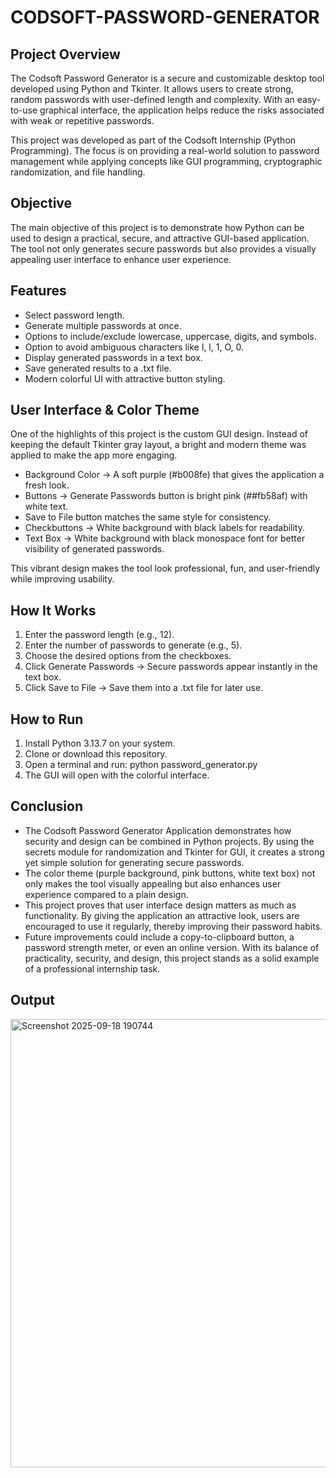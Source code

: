 # CODSOFT-PASSWORD-GENERATOR

## Project Overview
The Codsoft Password Generator is a secure and customizable desktop tool developed using Python and Tkinter.
It allows users to create strong, random passwords with user-defined length and complexity. With an easy-to-use graphical interface, the application helps reduce the risks associated with weak or repetitive passwords.

This project was developed as part of the Codsoft Internship (Python Programming). The focus is on providing a real-world solution to password management while applying concepts like GUI programming, cryptographic randomization, and file handling.

## Objective
The main objective of this project is to demonstrate how Python can be used to design a practical, secure, and attractive GUI-based application. The tool not only generates secure passwords but also provides a visually appealing user interface to enhance user experience.

## Features
- Select password length.
- Generate multiple passwords at once.
- Options to include/exclude lowercase, uppercase, digits, and symbols.
- Option to avoid ambiguous characters like I, l, 1, O, 0.
- Display generated passwords in a text box.
- Save generated results to a .txt file.
- Modern colorful UI with attractive button styling.

## User Interface & Color Theme
One of the highlights of this project is the custom GUI design. Instead of keeping the default Tkinter gray layout, a bright and modern theme was applied to make the app more engaging.
- Background Color → A soft purple (#b008fe) that gives the application a fresh look.
- Buttons → Generate Passwords button is bright pink (##fb58af) with white text.
- Save to File button matches the same style for consistency.
- Checkbuttons → White background with black labels for readability.
- Text Box → White background with black monospace font for better visibility of generated passwords.

This vibrant design makes the tool look professional, fun, and user-friendly while improving usability.

## How It Works
1. Enter the password length (e.g., 12).
2. Enter the number of passwords to generate (e.g., 5).
3. Choose the desired options from the checkboxes.
4. Click Generate Passwords → Secure passwords appear instantly in the text box.
5. Click Save to File → Save them into a .txt file for later use.

## How to Run
1. Install Python 3.13.7 on your system.
2. Clone or download this repository.
3. Open a terminal and run:
   python password_generator.py
4. The GUI will open with the colorful interface.

## Conclusion
- The Codsoft Password Generator Application demonstrates how security and design can be combined in Python projects. By using the secrets module for randomization and Tkinter for GUI, it creates a strong yet simple solution for generating secure passwords.
- The color theme (purple background, pink buttons, white text box) not only makes the tool visually appealing but also enhances user experience compared to a plain design.
- This project proves that user interface design matters as much as functionality. By giving the application an attractive look, users are encouraged to use it regularly, thereby improving their password habits.
- Future improvements could include a copy-to-clipboard button, a password strength meter, or even an online version. With its balance of practicality, security, and design, this project stands as a solid example of a professional internship task.

## Output
<img width="683" height="717" alt="Screenshot 2025-09-18 190744" src="https://github.com/user-attachments/assets/2ae004e9-0d3a-4a1a-a489-84060a011429" />

